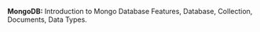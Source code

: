 
**MongoDB:** Introduction to Mongo Database Features, Database, Collection, Documents, Data
Types.
